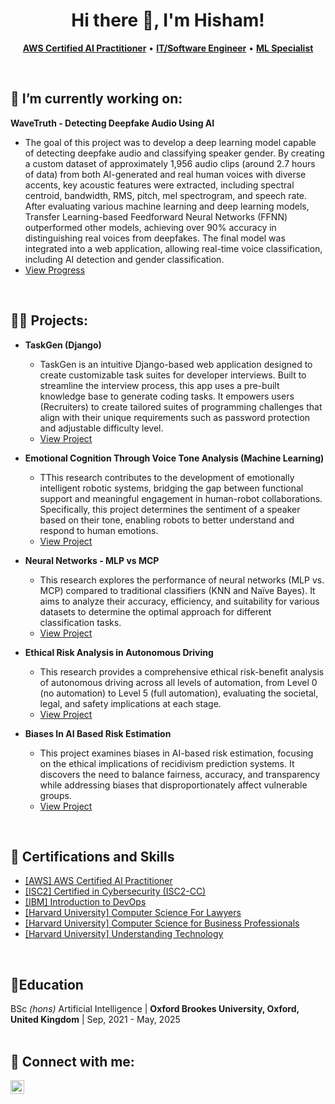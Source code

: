 <h1 align="center">Hi there 👋, I'm Hisham!</h1>

<p align="center">
  <a href="https://www.credly.com/badges/2e1c16a0-c17d-4310-9d2a-f544c2381afb"><strong>AWS Certified AI Practitioner</strong></a> •
  <a href="https://www.linkedin.com/in/hisham-javaid-6001b81b2/details/experience/"><strong>IT/Software Engineer</strong></a> •
  <a href="https://github.com/hishamikoo?tab=stars"><strong>ML Specialist</strong></a>
</p>
<br/>
<h2>🔭 I’m currently working on:</h2>
<b>WaveTruth - Detecting Deepfake Audio Using AI</b>

- The goal of this project was to develop a deep learning model capable of detecting deepfake audio and classifying speaker gender. By creating a custom dataset of approximately 1,956 audio clips (around 2.7 hours of data) from both AI-generated and real human voices with diverse accents, key acoustic features were extracted, including spectral centroid, bandwidth, RMS, pitch, mel spectrogram, and speech rate. After evaluating various machine learning and deep learning models, Transfer Learning-based Feedforward Neural Networks (FFNN) outperformed other models, achieving over 90% accuracy in distinguishing real voices from deepfakes. The final model was integrated into a web application, allowing real-time voice classification, including AI detection and gender classification.
- [View Progress](https://github.com/hishamikoo/WaveTruth-Deepfake-AI-Detection/tree/main)
<br/>
<h2>👨‍💻 Projects:</h2>

- <b>TaskGen (Django)</b>
  - TaskGen is an intuitive Django-based web application designed to create customizable task suites for developer interviews. Built to streamline the interview process, this app uses a pre-built knowledge base to generate coding tasks. It empowers users (Recruiters) to create tailored suites of programming challenges that align with their unique requirements such as password protection and adjustable difficulty level.
  - [View Project](https://github.com/hishamikoo/Test-Suite-Generator?tab=readme-ov-file#taskgen)

- <b>Emotional Cognition Through Voice Tone Analysis (Machine Learning) </b>
  - TThis research contributes to the development of emotionally intelligent robotic systems, bridging the gap between functional support and meaningful engagement in human-robot collaborations. Specifically, this project determines the sentiment of a speaker based on their tone, enabling robots to better understand and respond to human emotions.
  - [View Project](https://github.com/hishamikoo/Emotional-Cognition-Through-Voice-Tone-Analysis/blob/main/Emotional%20Cognition%20Through%20Voice%20Tone%20Analysis.pdf)
  
- <b>Neural Networks - MLP vs MCP</b>
  - This research explores the performance of neural networks (MLP vs. MCP) compared to traditional classifiers (KNN and Naïve Bayes). It aims to analyze their accuracy, efficiency, and suitability for various datasets to determine the optimal approach for different classification tasks.
  - [View Project](https://github.com/hishamikoo/Neural-Networks-MLP-vs-MCP/blob/main/MLP%20vs%20MCP.pdf)
  
- <b>Ethical Risk Analysis in Autonomous Driving</b>
  - This research provides a comprehensive ethical risk-benefit analysis of autonomous driving across all levels of automation, from Level 0 (no automation) to Level 5 (full automation), evaluating the societal, legal, and safety implications at each stage.
  - [View Project](https://github.com/hishamikoo/Ethical-Risk-Analysis-in-Autonomous-Driving/blob/main/Ethical%20Risk%20Analysis%20in%20Autonomous%20Driving.pdf)
  
- <b>Biases In AI Based Risk Estimation</b>
  - This project examines biases in AI-based risk estimation, focusing on the ethical implications of recidivism prediction systems. It discovers the need to balance fairness, accuracy, and transparency while addressing biases that disproportionately affect vulnerable groups.
  - [View Project](https://github.com/hishamikoo/Biases-In-AI-Based-Risk-Estimation/blob/main/Biases%20in%20AI-based%20Risk%20Estimation.pdf)
<br/>

<h2>📜 Certifications and Skills</h2>

- [[AWS] AWS Certified AI Practitioner](https://www.credly.com/badges/2e1c16a0-c17d-4310-9d2a-f544c2381afb)
- [[ISC2] Certified in Cybersecurity (ISC2-CC)](https://www.linkedin.com/in/hisham-javaid-6001b81b2/details/certifications/)
- [[IBM] Introduction to DevOps](https://coursera.org/share/9f8e533a5766034dcefc353b69e261fb)
- [[Harvard University] Computer Science For Lawyers](https://certificates.cs50.io/fd962496-914a-4fc2-8391-373dc9d8b55b.pdf?size=letter)
- [[Harvard University] Computer Science for Business Professionals](https://certificates.cs50.io/14a8d8ff-c1fe-42c9-9f89-6d59b6f1da9e.pdf?size=letter)
- [[Harvard University] Understanding Technology](https://certificates.cs50.io/0342ae94-2058-4b1b-98b5-c6662d3a57c4.pdf?size=letter)
<br/>
<h2>📖Education</h2>
BSc <i>(hons)</i> Artificial Intelligence | <b>Oxford Brookes University, Oxford, United Kingdom</b> | Sep, 2021 - May, 2025
<br/><br/>
<h2> 🤳 Connect with me:</h2>

[<img align="left" alt="JoshMadakor | LinkedIn" width="22px" src="https://cdn.jsdelivr.net/npm/simple-icons@v3/icons/linkedin.svg" />][linkedin]


[linkedin]: https://www.linkedin.com/in/hisham-javaid-6001b81b2/

